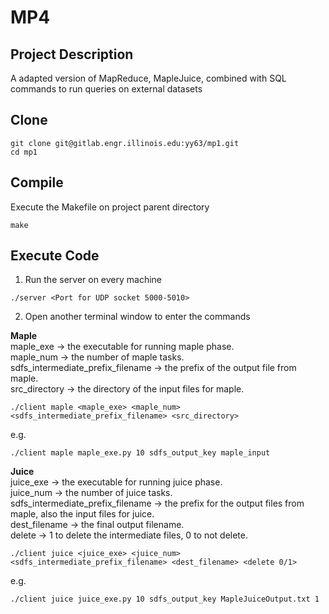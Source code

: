 # MP4

## Project Description
A adapted version of MapReduce, MapleJuice, combined with SQL commands to run queries on external datasets

## Clone
```
git clone git@gitlab.engr.illinois.edu:yy63/mp1.git  
cd mp1  
```

## Compile
Execute the Makefile on project parent directory
```
make
```

## Execute Code
1. Run the server on every machine
```
./server <Port for UDP socket 5000-5010>
```

2. Open another terminal window to enter the commands   
   
**Maple**  
maple_exe -> the executable for running maple phase.    
maple_num -> the number of maple tasks.   
sdfs_intermediate_prefix_filename -> the prefix of the output file from maple.   
src_directory -> the directory of the input files for maple.   
```
./client maple <maple_exe> <maple_num> <sdfs_intermediate_prefix_filename> <src_directory>  
```  
e.g.
```
./client maple maple_exe.py 10 sdfs_output_key maple_input
```
      
**Juice**  
juice_exe -> the executable for running juice phase.   
juice_num -> the number of juice tasks.    
sdfs_intermediate_prefix_filename -> the prefix for the output files from maple, also the input files for juice.   
dest_filename -> the final output filename.   
delete -> 1 to delete the intermediate files, 0 to not delete.    
```
./client juice <juice_exe> <juice_num> <sdfs_intermediate_prefix_filename> <dest_filename> <delete 0/1>
```
e.g.
```
./client juice juice_exe.py 10 sdfs_output_key MapleJuiceOutput.txt 1
```
